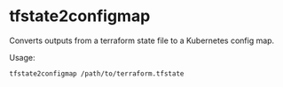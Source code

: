 # tfstate2configmap

Converts outputs from a terraform state file to a Kubernetes config map.

Usage:

`tfstate2configmap /path/to/terraform.tfstate`
